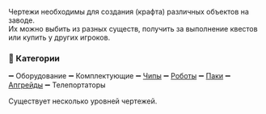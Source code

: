 Чертежи необходимы для создания (крафта) различных объектов на заводе.  
Их можно выбить из разных существ, получить за выполнение квестов или купить у других игроков.

### 📂 Категории
➖ Оборудование
➖ Комплектующие
➖ [Чипы](/sys/economy/design/chips)
➖ [Роботы](/sys/economy/design/robots)
➖ [Паки](/sys/economy/design/packages)
➖ [Апгрейды](/sys/economy/design/upgrades)
➖ Телепортаторы

Существует несколько уровней чертежей.